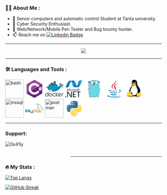 ### 👨‍💻 About Me :
- 🔭 Senior computers and automatic control Student at Tanta university.
- 🌱 Cyber Security Enthusiast.
- 👯 Web/Network/Mobile Pen Tester and Bug bounty hunter.
- 📫 Reach me on [![Linkedin Badge](https://img.shields.io/badge/-0x41ly-blue?style=flat&logo=Linkedin&logoColor=white)](https://www.linkedin.com/in/aly-khal3d/)

---

<p align="center">
  <img src="https://readme-typing-svg.demolab.com/?lines=Pen+Tester;Bug+Bounty+Hunter;.NET+Software+Developer&font=Fira%20Code&center=true&color=FF0000&duration=4000&pause=1000">
</p>

---

### :hammer_and_wrench: Languages and Tools :
<div>
  <img src="https://www.vectorlogo.zone/logos/gnu_bash/gnu_bash-icon.svg" title="bash" **alt="bash" width="60" height="60"/>
  <img src="https://raw.githubusercontent.com/devicons/devicon/master/icons/csharp/csharp-original.svg" title="csharp" **alt="csharp" width="60" height="60" />
  <img src="https://raw.githubusercontent.com/devicons/devicon/master/icons/docker/docker-original-wordmark.svg" title="docker" **alt="docker" width="60" height="60" />
  <img src="https://raw.githubusercontent.com/devicons/devicon/master/icons/dot-net/dot-net-original-wordmark.svg" title="dot-net" **alt="dot-net" width="60" height="60" />
  <img src="https://raw.githubusercontent.com/devicons/devicon/master/icons/go/go-original.svg" title="go" **alt="go" width="60" height="60" />
  <img src="https://raw.githubusercontent.com/devicons/devicon/master/icons/java/java-original.svg" title="java" **alt="java" width="60" height="60" />
  <img src="https://raw.githubusercontent.com/devicons/devicon/master/icons/linux/linux-original.svg" title="linux" **alt="linux" width="60" height="60" />
  <img src="https://www.svgrepo.com/show/303229/microsoft-sql-server-logo.svg" title="mssql" **alt="mssql" width="60" height="60" />
  <img src="https://raw.githubusercontent.com/devicons/devicon/master/icons/mysql/mysql-original-wordmark.svg" title="mysql" **alt="mysql" width="60" height="60" />
  <img src="https://www.vectorlogo.zone/logos/getpostman/getpostman-icon.svg" title="postman" **alt="postman" width="60" height="60" />
  <img src="https://raw.githubusercontent.com/devicons/devicon/master/icons/python/python-original.svg" title="python" **alt="python" width="60" height="60" />
</div>

---

<h3 align="left">Support:</h3>
<p><a href="https://www.buymeacoffee.com/0x41ly"> <img align="left" src="https://cdn.buymeacoffee.com/buttons/v2/default-yellow.png" height="50" width="210" alt="0x41ly" /></a></p><br><br>

---

### :fire: My Stats :

[![Top Langs](https://github-readme-stats.vercel.app/api/top-langs/?username=0x41ly&layout=compact&theme=radical)](https://github.com/anuraghazra/github-readme-stats)

[![GitHub Streak](https://github-readme-streak-stats.herokuapp.com?user=0x41ly&theme=blue-green&date_format=M%20j%5B%2C%20Y%5D)](https://git.io/streak-stats)
